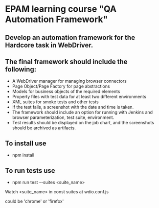 # EPAM learning course "QA Automation Framework"

## Develop an automation framework for the Hardcore task in WebDriver.

## The final framework should include the following:

- A WebDriver manager for managing browser connectors
- Page Object/Page Factory for page abstractions
- Models for business objects of the required elements
- Property files with test data for at least two different environments
- XML suites for smoke tests and other tests
- If the test fails, a screenshot with the date and time is taken.
- The framework should include an option for running with Jenkins and browser parameterization, test suite, environment.
- Test results should be displayed on the job chart, and the screenshots should be archived as artifacts.

## To install use

- npm install

## To run tests use

- npm run test --suites <suite_name> <browser>

Watch <suite_name> in const suites at wdio.conf.js

<browser> could be 'chrome' or 'firefox'
